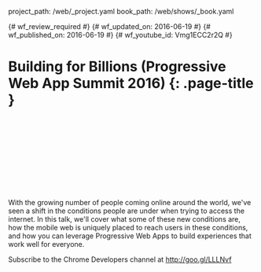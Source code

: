 project_path: /web/_project.yaml
book_path: /web/shows/_book.yaml

{# wf_review_required #}
{# wf_updated_on: 2016-06-19 #}
{# wf_published_on: 2016-06-19 #}
{# wf_youtube_id: Vmg1ECC2r2Q #}

# Building for Billions (Progressive Web App Summit 2016) {: .page-title }


<div class="video-wrapper">
  <iframe class="devsite-embedded-youtube-video" data-video-id="Vmg1ECC2r2Q"
          data-autohide="1" data-showinfo="0" frameborder="0" allowfullscreen>
  </iframe>
</div>


With the growing number of people coming online around the world, we've seen a shift in the conditions people are under when trying to access the internet. In this talk, we'll cover what some of these new conditions are, how the mobile web is uniquely placed to reach users in these conditions, and how you can leverage Progressive Web Apps to build experiences that work well for everyone.

Subscribe to the Chrome Developers channel at http://goo.gl/LLLNvf
